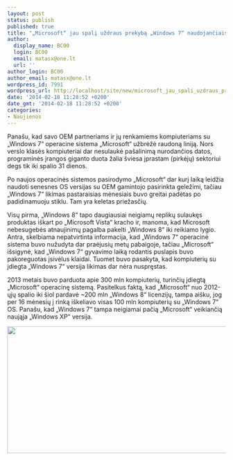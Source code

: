```yaml
---
layout: post
status: publish
published: true
title: "„Microsoft“ jau spalį uždraus prekybą „Windows 7“ naudojančiais kompiuteriais"
author:
  display_name: BC00
  login: BC00
  email: matasx@one.lt
  url: ''
author_login: BC00
author_email: matasx@one.lt
wordpress_id: 7991
wordpress_url: http://localhost/site/new/microsoft_jau_spali_uzdraus_prekyba_windows_7_naudojanciais_kompiuteriais/
date: '2014-02-18 11:28:52 +0200'
date_gmt: '2014-02-18 11:28:52 +0200'
categories:
- Naujienos
---
```

<p>
	Pana&scaron;u, kad savo OEM partneriams ir jų renkamiems kompiuteriams su &bdquo;Windows 7&ldquo; operacine sistema &bdquo;Microsoft&ldquo; užbrėžė raudoną liniją. Nors verslo klasės kompiuteriai dar nesulaukė pa&scaron;alinimą nurodančios datos, programinės įrangos giganto duota žalia &scaron;viesa įprastam (pirkėjų) sektoriui degs tik iki spalio 31 dienos.</p>
<p>
	Po naujos operacinės sistemos pasirodymo &bdquo;Microsoft&ldquo; dar kurį laiką leidžia naudoti senesnes OS versijas su OEM gamintojo pasirinkta geležimi, tačiau &bdquo;Windows 7&ldquo; likimas pastaraisias mėnesiais buvo greitai padėtas po padidinamuoju stiklu. Tam yra keletas priežasčių.</p>
<p>
	Visų pirma, &bdquo;Windows 8&ldquo; tapo daugiausiai neigiamų replikų sulaukęs produktas i&scaron;kart po &bdquo;Microsoft Vista&ldquo; kracho ir, manoma, kad Microsoft nebesugebės atnaujinimų pagalba pakelti &bdquo;Windows 8&ldquo; iki reikiamo lygio. Antra, skelbiama nepatvirtinta informacija, kad &bdquo;Windows 7&ldquo; operacinė sistema buvo nužudyta dar praėjusių metų pabaigoje, tačiau &bdquo;Microsoft&ldquo; i&scaron;sigynė, kad &bdquo;Windows 7&ldquo; gyvavimo laiką rodantis puslapis buvo pakoreguotas įsivėlus klaidai. Tuomet buvo pasakyta, kad kompiuterių su įdiegta &bdquo;Windows 7&ldquo; versija likimas dar nėra nuspręstas.</p>
<p>
	2013 metais buvo parduota apie 300 mln kompiuterių, turinčių įdiegtą &bdquo;Microsoft&ldquo; operacinę sistemą. Pasitelkus faktą, kad &bdquo;Microsoft&ldquo; nuo 2012-ųjų spalio iki &scaron;iol pardavė ~200 mln &bdquo;Windows 8&ldquo; licenzijų, tampa ai&scaron;ku, jog per 16 mėnesių į rinką i&scaron;keliavo visas 100 mln kompiuterių su &bdquo;Windows 7&ldquo; OS. Pana&scaron;u, kad &bdquo;Windows 7&ldquo; tampa neigiamai pačią &bdquo;Microsoft&ldquo; veikiančią naująja &bdquo;Windows XP&ldquo; versija.</p>
<p>
	<img alt="" src="http://technews.lt/userfiles/win7-expire-hero.jpg" style="width: 520px; height: 293px;" /></p>
